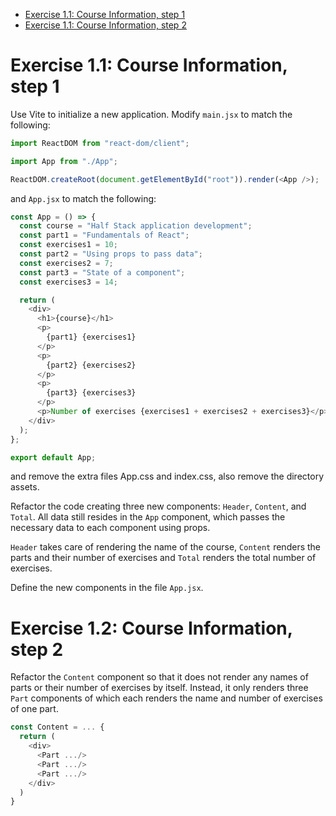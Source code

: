 - [Exercise 1.1: Course Information, step 1](#step-1)
- [Exercise 1.1: Course Information, step 2](#step-2)

# <a id="step-1"></a> Exercise 1.1: Course Information, step 1

Use Vite to initialize a new application. Modify `main.jsx` to match the following:

```js
import ReactDOM from "react-dom/client";

import App from "./App";

ReactDOM.createRoot(document.getElementById("root")).render(<App />);
```

and `App.jsx` to match the following:

```js
const App = () => {
  const course = "Half Stack application development";
  const part1 = "Fundamentals of React";
  const exercises1 = 10;
  const part2 = "Using props to pass data";
  const exercises2 = 7;
  const part3 = "State of a component";
  const exercises3 = 14;

  return (
    <div>
      <h1>{course}</h1>
      <p>
        {part1} {exercises1}
      </p>
      <p>
        {part2} {exercises2}
      </p>
      <p>
        {part3} {exercises3}
      </p>
      <p>Number of exercises {exercises1 + exercises2 + exercises3}</p>
    </div>
  );
};

export default App;
```

and remove the extra files App.css and index.css, also remove the directory assets.

Refactor the code creating three new components: `Header`, `Content`, and `Total`. All data still resides in the `App` component, which passes the necessary data to each component using props.

`Header` takes care of rendering the name of the course, `Content` renders the parts and their number of exercises and `Total` renders the total number of exercises.

Define the new components in the file `App.jsx`.

# <a id="step-2"></a> Exercise 1.2: Course Information, step 2

Refactor the `Content` component so that it does not render any names of parts or their number of exercises by itself. Instead, it only renders three `Part` components of which each renders the name and number of exercises of one part.

```js
const Content = ... {
  return (
    <div>
      <Part .../>
      <Part .../>
      <Part .../>
    </div>
  )
}
```
